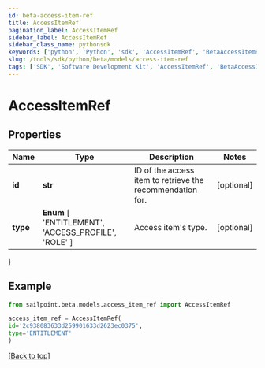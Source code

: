 ```yaml
---
id: beta-access-item-ref
title: AccessItemRef
pagination_label: AccessItemRef
sidebar_label: AccessItemRef
sidebar_class_name: pythonsdk
keywords: ['python', 'Python', 'sdk', 'AccessItemRef', 'BetaAccessItemRef']
slug: /tools/sdk/python/beta/models/access-item-ref
tags: ['SDK', 'Software Development Kit', 'AccessItemRef', 'BetaAccessItemRef']
---
```


# AccessItemRef

## Properties

| Name | Type | Description | Notes |
| --- | --- | --- | --- |
| **id** | **str** | ID of the access item to retrieve the recommendation for. | [optional] |
| **type** | **Enum** [ 'ENTITLEMENT', 'ACCESS_PROFILE', 'ROLE' ] | Access item's type. | [optional] |

}

## Example

```python
from sailpoint.beta.models.access_item_ref import AccessItemRef

access_item_ref = AccessItemRef(
id='2c938083633d259901633d2623ec0375',
type='ENTITLEMENT'
)

```

[[Back to top]](#)
